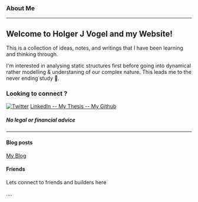 ### About Me

__________

## Welcome to Holger J Vogel and my Website!

This is a collection of ideas, notes, and writings that I have been learning and thinking through.


I'm interested in analysing static structures first before going into dynamical rather modelling & understaning of our complex nature. This leads me to the never ending study  🌺.



### Looking to connect ?
[![Twitter](https://badgen.net/badge/icon/linkedin?icon=linkedin&label)](https://twitter.com)
[LinkedIn   ](https://ch.linkedin.com/in/holger-vogel-dr-rer-nat-769aa295)
<span class="mr-4"></span>
[  -- My Thesis --  ](https://freidok.uni-freiburg.de/dnb/download/364)
<span class="mr-4"></span>
[   My Github](https://github.com/HJVogel)

##### No legal or financial advice
________________

#### Blog posts
 <!-- BLOG-POST-LIST:START -->
[My Blog](https://www.holgerjvogel.de/posts/First.html)
 <!-- BLOG-POST-LIST:END -->


#### Friends

Lets connect to friends and builders here

....

